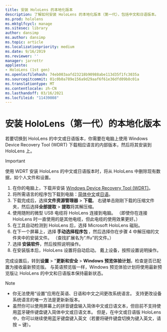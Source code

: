 ```yaml
---
title: 安装 HoloLens 的本地化版本
description: 了解如何安装 HoloLens 的本地化版本（第一代），包括中文和日语版本。
ms.prod: hololens
ms.mktglfcycl: manage
ms.sitesec: library
author: dansimp
ms.author: dansimp
ms.topic: article
ms.localizationpriority: medium
ms.date: 9/16/2019
ms.reviewer: ''
manager: jarrettr
appliesto:
- HoloLens (1st gen)
ms.openlocfilehash: 74eb003aafd23218b90988abe113d35f1fc3035a
ms.sourcegitcommit: 01c0b0a789e156a9d29aaf6f61e36dfd09b8c01a
ms.translationtype: MT
ms.contentlocale: zh-CN
ms.lasthandoff: 03/16/2021
ms.locfileid: "11439008"
---
```

# <a name="install-localized-versions-of-hololens-1st-gen"></a>安装 HoloLens（第一代）的本地化版本

若要切换到 HoloLens 的中文或日语版本，你需要在电脑上使用 Windows Device Recovery Tool (WDRT) 下载相应语言的内部版本，然后将其安装到 HoloLens 上。

> [!IMPORTANT]
> 使用 WDRT 安装 HoloLens 的中文或日语版本时，将从 HoloLens 中删除现有数据，如个人文件和设置。 

1. 在你的电脑上，下载并安装 [Windows Device Recovery Tool (WDRT)](https://support.microsoft.com/help/12379)。
1. 将所需语言的程序包下载到电脑：[简体中文](https://aka.ms/hololensdownload-ch)或[日语](https://aka.ms/hololensdownload-jp)。
1. 下载完成后，选择**文件资源管理器** > **下载**。 右键单击刚刚下载的压缩文件夹，然后选择**全部提取** > **提取**将其解压缩。
1. 使用随附的微型 USB 电缆将 HoloLens 连接到电脑。 （即使你在连接 HoloLens 时一直使用的是其他电缆，但此电缆的使用效果更好。）
1. 在工具自动检测到 HoloLens 后，选择 Microsoft HoloLens 磁贴。
1. 在下一个屏幕上，选择 **手动选择程序包** ，然后选择你在步骤 4 中解压缩的文件夹中的安装文件。 （查找扩展名为“.ffu”的文件。） 
1. 选择 **安装软件**，然后按照说明操作。 
1. 在安装版本后，HoloLens 设置将自动启动。 戴上设备，按照设置说明操作。 

完成设置后，转到**设置** > "**更新和安全** > **Windows 预览体验计划**，检查是否已配置为接收最新预览版。 与英语预览版一样，Windows 预览体验计划将使用最新预览版让 HoloLens 的中文和日语版本保持最新状态。

> [!NOTE]
>  
> - 你无法使用“设置”应用在英语、日语和中文之间更改系统语言。 支持更改设备系统语言的唯一方法是更新新版本。
> - 虽然你可以使用屏幕上的拼音键盘输入简体中文或日语文本，但目前不支持使用蓝牙硬件键盘键入简体中文或日语文本。  但是，在中文或日语版 HoloLens 中，你可以继续使用蓝牙键盘键入英文（若要将硬件键盘切换为键入英文，请按 ~ 键）。
